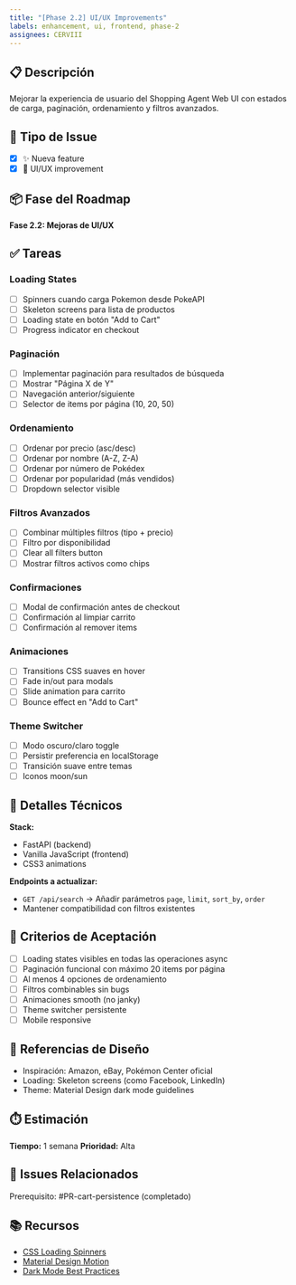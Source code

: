 ```yaml
---
title: "[Phase 2.2] UI/UX Improvements"
labels: enhancement, ui, frontend, phase-2
assignees: CERVIII
---
```


## 📋 Descripción

Mejorar la experiencia de usuario del Shopping Agent Web UI con estados de carga, paginación, ordenamiento y filtros avanzados.

## 🎯 Tipo de Issue

- [x] ✨ Nueva feature
- [x] 🎨 UI/UX improvement

## 📦 Fase del Roadmap

**Fase 2.2: Mejoras de UI/UX**

## ✅ Tareas

### Loading States
- [ ] Spinners cuando carga Pokemon desde PokeAPI
- [ ] Skeleton screens para lista de productos
- [ ] Loading state en botón "Add to Cart"
- [ ] Progress indicator en checkout

### Paginación
- [ ] Implementar paginación para resultados de búsqueda
- [ ] Mostrar "Página X de Y"
- [ ] Navegación anterior/siguiente
- [ ] Selector de items por página (10, 20, 50)

### Ordenamiento
- [ ] Ordenar por precio (asc/desc)
- [ ] Ordenar por nombre (A-Z, Z-A)
- [ ] Ordenar por número de Pokédex
- [ ] Ordenar por popularidad (más vendidos)
- [ ] Dropdown selector visible

### Filtros Avanzados
- [ ] Combinar múltiples filtros (tipo + precio)
- [ ] Filtro por disponibilidad
- [ ] Clear all filters button
- [ ] Mostrar filtros activos como chips

### Confirmaciones
- [ ] Modal de confirmación antes de checkout
- [ ] Confirmación al limpiar carrito
- [ ] Confirmación al remover items

### Animaciones
- [ ] Transitions CSS suaves en hover
- [ ] Fade in/out para modals
- [ ] Slide animation para carrito
- [ ] Bounce effect en "Add to Cart"

### Theme Switcher
- [ ] Modo oscuro/claro toggle
- [ ] Persistir preferencia en localStorage
- [ ] Transición suave entre temas
- [ ] Iconos moon/sun

## 🔧 Detalles Técnicos

**Stack:**
- FastAPI (backend)
- Vanilla JavaScript (frontend)
- CSS3 animations

**Endpoints a actualizar:**
- `GET /api/search` → Añadir parámetros `page`, `limit`, `sort_by`, `order`
- Mantener compatibilidad con filtros existentes

## 📝 Criterios de Aceptación

- [ ] Loading states visibles en todas las operaciones async
- [ ] Paginación funcional con máximo 20 items por página
- [ ] Al menos 4 opciones de ordenamiento
- [ ] Filtros combinables sin bugs
- [ ] Animaciones smooth (no janky)
- [ ] Theme switcher persistente
- [ ] Mobile responsive

## 🎨 Referencias de Diseño

- Inspiración: Amazon, eBay, Pokémon Center oficial
- Loading: Skeleton screens (como Facebook, LinkedIn)
- Theme: Material Design dark mode guidelines

## ⏱️ Estimación

**Tiempo:** 1 semana
**Prioridad:** Alta

## 🔗 Issues Relacionados

Prerequisito: #PR-cart-persistence (completado)

## 📚 Recursos

- [CSS Loading Spinners](https://loading.io/css/)
- [Material Design Motion](https://material.io/design/motion)
- [Dark Mode Best Practices](https://web.dev/prefers-color-scheme/)
